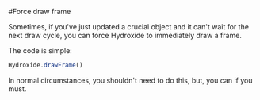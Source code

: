 #Force draw frame

Sometimes, if you've just updated a crucial object and it can't wait for the next draw cycle, you can force Hydroxide to immediately draw a frame.

The code is simple:

```javascript
Hydroxide.drawFrame()
```

In normal circumstances, you shouldn't need to do this, but, you can if you must.

